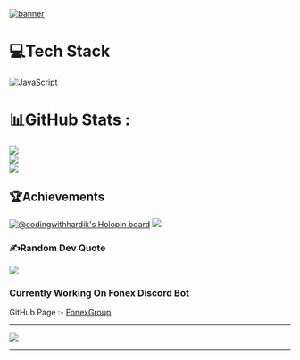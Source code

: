 [![banner](https://i.ibb.co/zXKQ3zc/GC-arcade-header-images-desktop-x3-v2123.png)](https://i.ibb.co/zXKQ3zc/GC-arcade-header-images-desktop-x3-v2123.png)
# 💻Tech Stack
![JavaScript](https://img.shields.io/badge/javascript-%23323330.svg?style=plastic&logo=javascript&logoColor=%23F7DF1E)
# 📊GitHub Stats :
![](https://github-readme-stats.vercel.app/api?username=CodingWithHardik&theme=radical&hide_border=false&include_all_commits=true&count_private=true)<br/>
![](https://github-readme-streak-stats.herokuapp.com/?user=CodingWithHardik&theme=radical&hide_border=false)<br/>
![](https://github-readme-stats.vercel.app/api/top-langs/?username=CodingWithHardik&theme=radical&hide_border=false&include_all_commits=true&count_private=false&layout=compact)

## 🏆Achievements
[![@codingwithhardik's Holopin board](https://holopin.io/api/user/board?user=codingwithhardik)](https://holopin.io/@codingwithhardik)
![](https://github-trophies.vercel.app/?username=CodingWithHardik&theme=gruvbox&no-frame=false&no-bg=false&margin-w=4)

### ✍️Random Dev Quote
![](https://quotes-github-readme.vercel.app/api?type=horizontal&theme=radical)

### Currently Working On Fonex Discord Bot
GitHub Page :- [FonexGroup](https://github.com/FonexGroup)

---
[![](https://visitcount.itsvg.in/api?id=CodingWithHardik&label=Profile%20Views&color=2&icon=0&pretty=true)](https://visitcount.itsvg.in)
___

